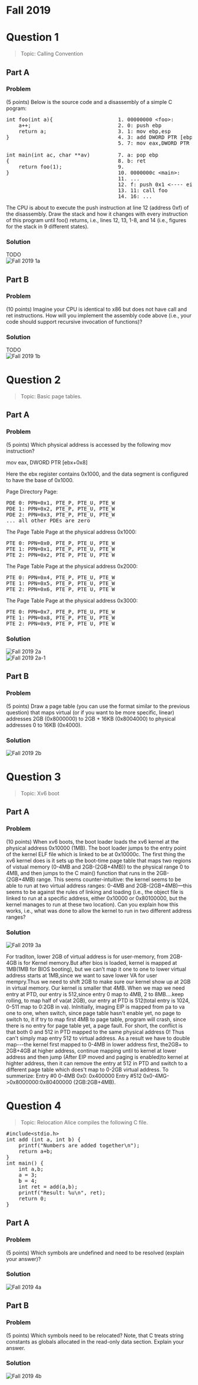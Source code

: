 # Fall 2019
# Question 1  
> Topic: Calling Convention
## Part A
### Problem
(5 points) Below is the source code and a disassembly of a simple C pogram:
<pre>
int foo(int a){                     1. 00000000 &ltfoo&gt:
    a++;                            2. 0: push ebp
    return a;                       3. 1: mov ebp,esp
}                                   4. 3: add DWORD PTR [ebp+0x8],0x1
                                    5. 7: mov eax,DWORD PTR [ebp+0x8]

int main(int ac, char **av)         7. a: pop ebp
{                                   8. b: ret
    return foo(1);                  9.
}                                   10. 0000000c &ltmain&gt:
                                    11. ...
                                    12. f: push 0x1 <---- eip
                                    13. 11: call foo
                                    14. 16: ...
</pre>
The CPU is about to execute the push instruction at line 12 (address 0xf) of the disassembly. Draw the stack and how it changes with every instruction of this program until
foo() returns, i.e., lines 12, 13, 1-8, and 14 (i.e., figures for the stack in 9 different states).
### Solution
TODO  
![Fall 2019 1a](../img/F20191a_11-10.png)  
## Part B
### Problem
(10 points) Imagine your CPU is identical to x86 but does not have call and ret instructions. How will you implement the assembly code above (i.e., your code should support
recursive invocation of functions)?
### Solution
TODO  
![Fall 2019 1b](../img/F20191b_11-10.png)  

# Question 2
> Topic: Basic page tables.
## Part A
### Problem
(5 points) Which physical address is accessed by the following mov instruction?  
  
mov eax, DWORD PTR [ebx+0x8]  
  
Here the ebx register contains 0x1000, and the data segment is configured to have the base
of 0x1000.  

Page Directory Page:
<pre>
PDE 0: PPN=0x1, PTE_P, PTE_U, PTE_W
PDE 1: PPN=0x2, PTE_P, PTE_U, PTE_W
PDE 2: PPN=0x3, PTE_P, PTE_U, PTE_W
... all other PDEs are zero
</pre>
The Page Table Page at the physical address 0x1000:
<pre>
PTE 0: PPN=0x0, PTE_P, PTE_U, PTE_W
PTE 1: PPN=0x1, PTE_P, PTE_U, PTE_W
PTE 2: PPN=0x2, PTE_P, PTE_U, PTE_W
</pre>
The Page Table Page at the physical address 0x2000:
<pre>
PTE 0: PPN=0x4, PTE_P, PTE_U, PTE_W
PTE 1: PPN=0x5, PTE_P, PTE_U, PTE_W
PTE 2: PPN=0x6, PTE_P, PTE_U, PTE_W
</pre>
The Page Table Page at the physical address 0x3000:
<pre>
PTE 0: PPN=0x7, PTE_P, PTE_U, PTE_W
PTE 1: PPN=0x8, PTE_P, PTE_U, PTE_W
PTE 2: PPN=0x9, PTE_P, PTE_U, PTE_W
</pre>
### Solution
![Fall 2019 2a](../img/F20192a_11-10.png)   
![Fall 2019 2a-1](../img/F20192a_11-12.png)   
## Part B
### Problem
(5 points) Draw a page table (you can use the format similar to the previous question)
that maps virtual (or if you want to be more specific, linear) addresses 2GB (0x8000000)
to 2GB + 16KB (0x8004000) to physical addresses 0 to 16KB (0x4000).
### Solution
![Fall 2019 2b](../img/F20192b_11-10.png)
  

  

# Question 3
> Topic: Xv6 boot
## Part A
### Problem
(10 points) When xv6 boots, the boot loader loads the xv6 kernel at the physical address
0x10000 (1MB). The boot loader jumps to the entry point of the kernel ELF file which is
linked to be at 0x10000c. The first thing the xv6 kernel does is it sets up the boot-time
page table that maps two regions of vistual memory (0-4MB and 2GB-(2GB+4MB)) to
the physical range 0 to 4MB, and then jumps to the C main() function that runs in the
2GB-(2GB+4MB) range. This seems counter-intuitive: the kernel seems to be able to run
at two virtual address ranges: 0-4MB and 2GB-(2GB+4MB)—this seems to be against
the rules of linking and loading (i.e., the object file is linked to run at a specific address,
either 0x10000 or 0x80100000, but the kernel manages to run at these two location).
Can you explain how this works, i.e., what was done to allow the kernel to run in two
different address ranges?
### Solution
![Fall 2019 3a](../img/F20193a_11-10.png)
  
For traditon, lower 2GB of virtual address is for user-memory, from 2GB-4GB is for Kernel memory.But after bios is loaded, kernel is mapped at 1MB(1MB for BIOS booting), but we can't map it one to one to lower virtual address starts at 1MB,since we want to save lower VA for user mempry.Thus we need to shift 2GB to make sure our kernel show up at 2GB in virtual memory. Our kernel is smaller that 4MB. When we map we need entry at PTD, our entry is 512,since entry 0 map to 4MB, 2 to 8MB....keep rolling, to map half of va(at 2GB), our entry at PTD is 512(total entry is 1024, 0-511 map to 0:2GB in va).   InInitially, imaging EIP is mapped from pa to va one to one, when switch, since page table hasn't enable yet, no page to switch to, it if try to map first 4MB to page table, program will crash, since there is no entry for page table yet, a page fault. For short, the conflict is that both 0 and 512 in PTD mapped to the same physical address 0!  Thus can't simply map entry 512 to virtual address. As a result we have to double map---the kernel first mapped to 0-4MB in lower address first, the2GB+ to 2GB+4GB at higher address, continue mapping until to kernel at lower address and then jump (After EIP moved and paging is enabled)to kernel at highter address, then it can remove the entry at 512 in PTD and switch to a different page table which does't map to 0-2GB virtual address.
 To summerize:
 Entry #0 0-4MB 0x0: 0x400000
 Entry #512 0x0-4MG->0x8000000:0x80400000 (2GB:2GB+4MB).
 
  
# Question 4
> Topic: Relocation
Alice compiles the following C file.
<pre>
#include&ltstdio.h&gt
int add (int a, int b) {
    printf("Numbers are added together\n");
    return a+b;
}
int main() {
    int a,b;
    a = 3;
    b = 4;
    int ret = add(a,b);
    printf("Result: %u\n", ret);
    return 0;
}
</pre>
## Part A
### Problem
(5 points) Which symbols are undefined and need to be resolved (explain your answer)?
### Solution
![Fall 2019 4a](../img/F20194a_11-10.png) 


## Part B
### Problem
(5 points) Which symbols need to be relocated? Note, that C treats string constants as
globals allocated in the read-only data section. Explain your answer.
### Solution
![Fall 2019 4b](../img/F20194b_11-10.png)
